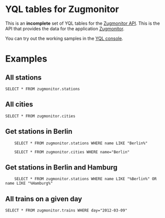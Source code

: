# YQL tables for Zugmonitor

This is an **incomplete** set of YQL tables for the [Zugmonitor API](http://www.opendatacity.de/zugmonitor-api/). This is the API that provides the data for the application [Zugmonitor](http://zugmonitor.sueddeutsche.de).

You can try out the working samples in the [YQL console][].

# Examples

## All stations

	SELECT * FROM zugmonitor.stations

## All cities

	SELECT * FROM zugmonitor.cities
	
## Get stations in Berlin
		SELECT * FROM zugmonitor.stations WHERE name LIKE "Berlin%"

		SELECT * FROM zugmonitor.cities WHERE name="Berlin"

## Get stations in Berlin and Hamburg
		SELECT * FROM zugmonitor.stations WHERE name LIKE "%Berlin%" OR name LIKE "%Hamburg%"
	
## All trains on a given day

	SELECT * FROM zugmonitor.trains WHERE day="2012-03-09"
	

[YQL console]: http://developer.yahoo.com/yql/console/?env=https://raw.github.com/spier/yql-tables/zugmonitor/alltables_forked.env
	